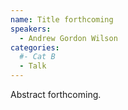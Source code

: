 ```yaml
---
name: Title forthcoming
speakers:
  - Andrew Gordon Wilson
categories:
  #- Cat B
  - Talk
---
```


Abstract forthcoming.